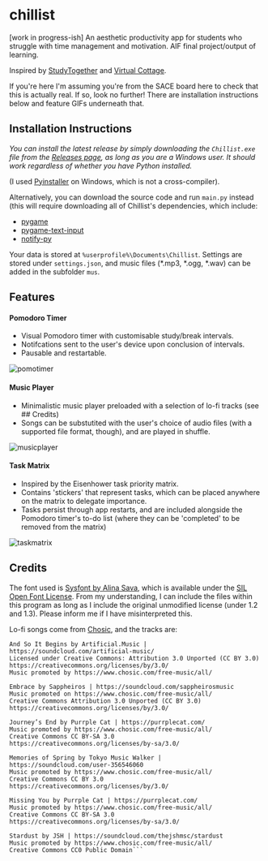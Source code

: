 # chillist
[work in progress-ish] An aesthetic productivity app for students who struggle with time management and motivation. AIF final project/output of learning.

Inspired by [StudyTogether](https://www.studytogether.com) and [Virtual Cottage](https://steamcommunity.com/app/1369320).

If you're here I'm assuming you're from the SACE board here to check that this is actually real. If so, look no further! There are installation instructions below and feature GIFs underneath that.

## Installation Instructions
_You can install the latest release by simply downloading the `Chillist.exe` file from the [Releases page](https://github.com/phthallo/chillist/releases), as long as you are a Windows user. It should work regardless of whether you have Python installed._

(I used [Pyinstaller](https://pyinstaller.org/en/stable/) on Windows, which is not a cross-compiler). 

Alternatively, you can download the source code and run `main.py` instead (this will require downloading all of Chillist's dependencies, which include:
- [pygame](https://www.pygame.org/wiki/GettingStarted)
- [pygame-text-input](https://www.pygame.org/project-Pygame+Text+Input-3013-.html) 
- [notify-py](https://pypi.org/project/notify-py/)

Your data is stored at `%userprofile%\Documents\Chillist`.
Settings are stored under `settings.json`, and music files (*.mp3, *.ogg, *.wav) can be added in the subfolder `mus`.

## Features
#### Pomodoro Timer 
- Visual Pomodoro timer with customisable study/break intervals.
- Notifcations sent to the user's device upon conclusion of intervals. 
- Pausable and restartable.

![pomotimer](https://github.com/phthallo/chillist/assets/84078890/7f895bbc-2fab-4c0e-8e78-068c814be4a8)

#### Music Player
- Minimalistic music player preloaded with a selection of lo-fi tracks (see ## Credits)
- Songs can be substutited with the user's choice of audio files (with a supported file format, though), and are played in shuffle.

![musicplayer](https://github.com/phthallo/chillist/assets/84078890/f8ca92e5-07a4-4316-824d-d280b7c8484e)

#### Task Matrix
- Inspired by the Eisenhower task priority matrix. 
- Contains 'stickers' that represent tasks, which can be placed anywhere on the matrix to delegate importance. 
- Tasks persist through app restarts, and are included alongside the Pomodoro timer's to-do list (where they can be 'completed' to be removed from the matrix)

![taskmatrix](https://github.com/phthallo/chillist/assets/84078890/fac3edcf-39c3-4185-8104-17b9a3b2a6a1)


## Credits
The font used is [Sysfont by Alina Sava](https://fontsarena.com/sysfont-by-alina-sava/), which is available under the [SIL Open Font License](https://scripts.sil.org/cms/scripts/page.php?item_id=OFL-FAQ_web). From my understanding, I can include the files within this program as long as I include the original unmodified license (under 1.2 and 1.3). Please inform me if I have misinterpreted this.

Lo-fi songs come from [Chosic](https://www.chosic.com/free-music/lofi/), and the tracks are:
```
And So It Begins by Artificial.Music | https://soundcloud.com/artificial-music/
Licensed under Creative Commons: Attribution 3.0 Unported (CC BY 3.0)
https://creativecommons.org/licenses/by/3.0/
Music promoted by https://www.chosic.com/free-music/all/

Embrace by Sappheiros | https://soundcloud.com/sappheirosmusic
Music promoted on https://www.chosic.com/free-music/all/
Creative Commons Attribution 3.0 Unported (CC BY 3.0)
https://creativecommons.org/licenses/by/3.0/

Journey’s End by Purrple Cat | https://purrplecat.com/
Music promoted by https://www.chosic.com/free-music/all/
Creative Commons CC BY-SA 3.0
https://creativecommons.org/licenses/by-sa/3.0/

Memories of Spring by Tokyo Music Walker | https://soundcloud.com/user-356546060
Music promoted by https://www.chosic.com/free-music/all/
Creative Commons CC BY 3.0
https://creativecommons.org/licenses/by/3.0/

Missing You by Purrple Cat | https://purrplecat.com/
Music promoted by https://www.chosic.com/free-music/all/
Creative Commons CC BY-SA 3.0
https://creativecommons.org/licenses/by-sa/3.0/

Stardust by JSH | https://soundcloud.com/thejshmsc/stardust
Music promoted by https://www.chosic.com/free-music/all/
Creative Commons CC0 Public Domain```
